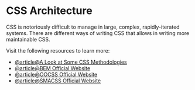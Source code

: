 # CSS Architecture

CSS is notoriously difficult to manage in large, complex, rapidly-iterated systems. There are different ways of writing CSS that allows in writing more maintainable CSS.

Visit the following resources to learn more:

- [@article@A Look at Some CSS Methodologies](https://www.webfx.com/blog/web-design/css-methodologies/)
- [@article@BEM Official Website](https://en.bem.info)
- [@article@OOCSS Official Website](http://oocss.org/)
- [@article@SMACSS Official Website](http://smacss.com/)
